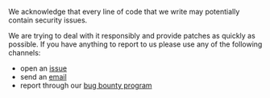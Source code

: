 We acknowledge that every line of code that we write may potentially contain security issues.

We are trying to deal with it responsibly and provide patches as quickly as  possible. If you have anything to report to
us please use any of the following channels:

- open an [issue](../../issues)
- send an [email](mailto:tech-security@zalando.de)
- report through our [bug bounty program](https://hackerone.com/zalando)
